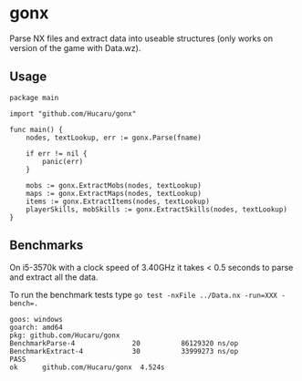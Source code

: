 # gonx
Parse NX files and extract data into useable structures (only works on version of the game with Data.wz).

## Usage

```golang
package main

import "github.com/Hucaru/gonx"

func main() {
    nodes, textLookup, err := gonx.Parse(fname)

    if err != nil {
        panic(err)
    }

    mobs := gonx.ExtractMobs(nodes, textLookup)
    maps := gonx.ExtractMaps(nodes, textLookup)
    items := gonx.ExtractItems(nodes, textLookup)
    playerSkills, mobSkills := gonx.ExtractSkills(nodes, textLookup)
}
```

## Benchmarks
On i5-3570k with a clock speed of 3.40GHz it takes < 0.5 seconds to parse and extract all the data.

To run the benchmark tests type `go test -nxFile ../Data.nx -run=XXX -bench=.`
```
goos: windows
goarch: amd64
pkg: github.com/Hucaru/gonx
BenchmarkParse-4              20          86129320 ns/op
BenchmarkExtract-4            30          33999273 ns/op
PASS
ok      github.com/Hucaru/gonx  4.524s
```